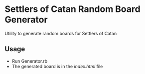 Settlers of Catan Random Board Generator
========================================

Utility to generate random boards for Settlers of Catan

Usage
-----
* Run Generator.rb
* The generated board is in the _index.html_ file